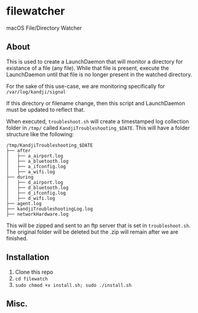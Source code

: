 # filewatcher
macOS File/Directory Watcher

## About

This is used to create a LaunchDaemon that will monitor a directory for existance of a file (any file). While that file is present, execute the LaunchDaemon until that file is no longer present in the watched directory. 

For the sake of this use-case, we are monitoring specifically for `/var/log/kandji/signal`

If this directory or filename change, then this script and LaunchDaemon must be updated to reflect that. 

When executed, `troubleshoot.sh` will create a timestamped log collection folder in `/tmp/` called `KandjiTroubleshooting_$DATE`. This will have a folder structure like the following:

```
/tmp/KandjiTroubleshooting_$DATE
├── after
│   ├── a_airport.log
│   ├── a_bluetooth.log
│   ├── a_ifconfig.log
│   ├── a_wifi.log
├── during
│   ├── d_airport.log
│   ├── d_bluetooth.log
│   ├── d_ifconfig.log
│   ├── d_wifi.log
├── agent.log
├── kandjiTroubleshootingLog.log
├── networkHardware.log
```

This will be zipped and sent to an ftp server that is set in `troubleshoot.sh`. The original folder will be deleted but the .zip will remain after we are finished. 

## Installation

1. Clone this repo
2. `cd filewatch`
3. `sudo chmod +x install.sh; sudo ./install.sh`

## Misc.